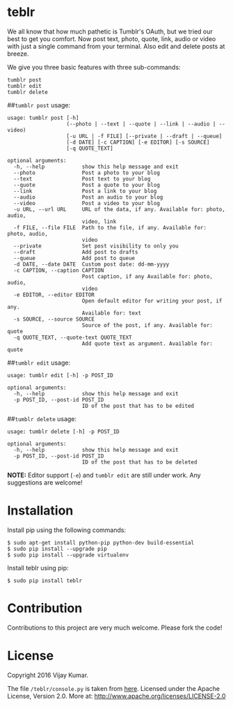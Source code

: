 # **teblr** 

We all know that how much pathetic is Tumblr's OAuth, but we tried our best to get you comfort. Now post text, photo, quote, link, audio or video with just a single command from your terminal. Also edit and delete posts at breeze.

We give you three basic features with three sub-commands:
```
tumblr post
tumblr edit
tumblr delete
```

##`tumblr post` usage:
```
usage: tumblr post [-h]
                   (--photo | --text | --quote | --link | --audio | --video)
                   [-u URL | -f FILE] [--private | --draft | --queue]
                   [-d DATE] [-c CAPTION] [-e EDITOR] [-s SOURCE]
                   [-q QUOTE_TEXT]

optional arguments:
  -h, --help            show this help message and exit
  --photo               Post a photo to your blog
  --text                Post text to your blog
  --quote               Post a quote to your blog
  --link                Post a link to your blog
  --audio               Post an audio to your blog
  --video               Post a video to your blog
  -u URL, --url URL     URL of the data, if any. Available for: photo, audio,
                        video, link
  -f FILE, --file FILE  Path to the file, if any. Available for: photo, audio,
                        video
  --private             Set post visibility to only you
  --draft               Add post to drafts
  --queue               Add post to queue
  -d DATE, --date DATE  Custom post date: dd-mm-yyyy
  -c CAPTION, --caption CAPTION
                        Post caption, if any Available for: photo, audio,
                        video
  -e EDITOR, --editor EDITOR
                        Open default editor for writing your post, if any.
                        Available for: text
  -s SOURCE, --source SOURCE
                        Source of the post, if any. Available for: quote
  -q QUOTE_TEXT, --quote-text QUOTE_TEXT
                        Add quote text as argument. Available for: quote
```

##`tumblr edit` usage:
```
usage: tumblr edit [-h] -p POST_ID

optional arguments:
  -h, --help            show this help message and exit
  -p POST_ID, --post-id POST_ID
                        ID of the post that has to be edited
```

##`tumblr delete` usage:
```
usage: tumblr delete [-h] -p POST_ID

optional arguments:
  -h, --help            show this help message and exit
  -p POST_ID, --post-id POST_ID
                        ID of the post that has to be deleted
```

**NOTE:** Editor support (`-e`) and `tumblr edit` are still under work. Any suggestions are welcome!

# Installation
Install pip using the following commands:
```
$ sudo apt-get install python-pip python-dev build-essential 
$ sudo pip install --upgrade pip 
$ sudo pip install --upgrade virtualenv 
```
Install teblr using pip:
```
$ sudo pip install teblr
```

# Contribution
Contributions to this project are very much welcome. Please fork the code!

# License
Copyright 2016 Vijay Kumar.

The file `/teblr/console.py` is taken from [here](https://github.com/tumblr/pytumblr/blob/master/interactive_console.py).
Licensed under the Apache License, Version 2.0. More at: http://www.apache.org/licenses/LICENSE-2.0
